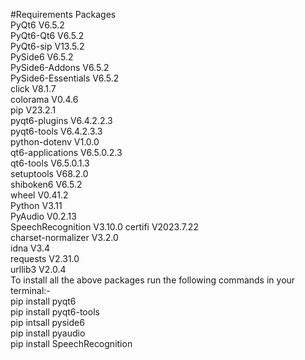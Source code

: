 #Requirements Packages  
PyQt6	V6.5.2  
PyQt6-Qt6	V6.5.2  
PyQt6-sip	V13.5.2  
PySide6	V6.5.2  
PySide6-Addons	V6.5.2  
PySide6-Essentials	V6.5.2  
click	V8.1.7  
colorama	V0.4.6  
pip	V23.2.1  
pyqt6-plugins	V6.4.2.2.3  
pyqt6-tools	V6.4.2.3.3  
python-dotenv	V1.0.0  
qt6-applications	V6.5.0.2.3  
qt6-tools	V6.5.0.1.3  
setuptools	V68.2.0  
shiboken6	V6.5.2  
wheel	V0.41.2  
Python V3.11  
PyAudio	V0.2.13  
SpeechRecognition V3.10.0
certifi	V2023.7.22  
charset-normalizer V3.2.0  
idna V3.4  
requests V2.31.0  
urllib3	V2.0.4  
To install all the above packages run the following commands in your terminal:-  
pip install pyqt6  
pip install pyqt6-tools  
pip intsall pyside6  
pip install pyaudio  
pip install SpeechRecognition  
